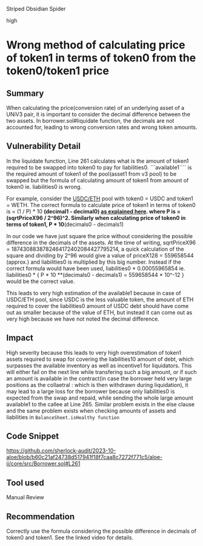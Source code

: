 Striped Obsidian Spider

high

# Wrong method of calculating price of token1 in terms of token0 from the token0/token1 price
## Summary
When calculating the price(conversion rate) of an underlying asset of a UNiV3 pair, it is important to consider the decimal difference between the two assets. In borrower.sol#liquidate function, the decimals are not accounted for, leading to wrong conversion rates and wrong token amounts. 

## Vulnerability Detail
In the liquidate function, Line 261 calculates what is the amount of token1 required to be swapped into token0 to pay for liabilities0. ```available1```` is the required amount of token1 of the pool(asset1 from v3 pool) to be swapped but the formula of calculating amount of token1 from amount of token0 ie. liabilities0 is wrong. 

For example, consider the [USDC/ETH](https://etherscan.io/address/0x88e6a0c2ddd26feeb64f039a2c41296fcb3f5640#readContract) pool with token0 = USDC and token1 = WETH. The correct formula to calculate price of token1 in terms of token0 is = (1 / P) * 10 **(decimal1 - decimal0) [as explained here](https://www.youtube.com/watch?v=hKhdQl126Ys&ab_channel=SmartContractProgrammer). where P is = (sqrtPriceX96 / 2^96)^2. Similarly when calculating price of token0 in terms of token1, P * 10**(decimals0 - decimals1)

In our code we have just square the price without considering the possible difference in the decimals of the assets. 
At the time of writing, sqrtPriceX96 = 1874308838782464172402084427795214, a quick calculation of the square and dividing by 2^96 would give a value of priceX128 = 559658544 (approx.) and liabilities0 is multiplied by this big number. Instead if the correct formula would have been used, liabilities0 * 0.00055965854  ie. liabilities0 * { P * 10 **(decimals0 - decimals1) = 559658544 * 10^-12 } would be the correct value. 

This leads to very high estimation of the available1 because in case of USDC/ETH pool, since USDC is the less valuable token, the amount of ETH required to cover the liabilities0 amount of USDC debt should have come out as smaller because of the value of ETH, but instead it can come out as very high because we have not noted the decimal difference. 

## Impact
High severity because this leads to very high overestimation of token1 assets required to swap for covering the liabilities10 amount of debt, which surpasses the available inventory as well as incentive1 for liquidators. This will either fail on the next line while transfering such a big amount, or if such an amount is available in the contract(in case the borrower held very large positions as the collaetral : which is then withdrawn during liquidation), it may lead to a large loss for the borrower because only liabilities0 is expected from the swap and repaid, while sending the whole large amount available1 to the callee at Line 265. 
Similar problem exists in the else clause and the same problem exists when checking amounts of assets and liabilities in ```BalanceSheet.isHealthy function``` 
 
## Code Snippet
https://github.com/sherlock-audit/2023-10-aloe/blob/b60c21af24738d517941f18f7caa8c7272f771c5/aloe-ii/core/src/Borrower.sol#L261

## Tool used
Manual Review

## Recommendation
Correctly use the formula considering the possible difference in decimals of token0 and token1. See the linked video for details. 